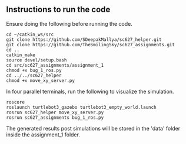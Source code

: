 ## Instructions to run the code

Ensure doing the following before running the code.

```shell
cd ~/catkin_ws/src
git clone https://github.com/SDeepakMallya/sc627_helper.git
git clone https://github.com/TheSmilingSky/sc627_assignments.git
cd ..
catkin_make
source devel/setup.bash
cd src/sc627_assignments/assignment_1
chmod +x bug_1_ros.py
cd ../../sc627_helper
chmod +x move_xy_server.py
``` 

In four parallel terminals, run the following to visualize the simulation.

```shell
roscore
roslaunch turtlebot3_gazebo turtlebot3_empty_world.launch
rosrun sc627_helper move_xy_server.py
rosrun sc627_assignments bug_1_ros.py
```

The generated results post simulations will be stored in the 'data' folder inside the assignment_1 folder.
